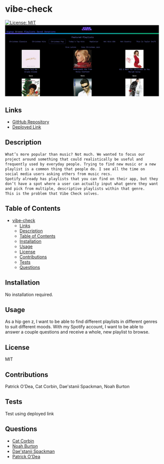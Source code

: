 # vibe-check

[![License: MIT](https://img.shields.io/badge/License-MIT-yellow.svg)](https://opensource.org/licenses/MIT)
<br>
![](vibecheck.png)

## Links

<ul>
<li> <a href = "https://github.com/patrickodea/Vibe-Check">GitHub Repository</a> </li>
<li> <a href = "https://vibe-check.up.railway.app/">Deployed Link</a> </li>
</ul>

## Description

	What’s more popular than music? Not much. We wanted to focus our project around something that could realistically be useful and frequently used by everyday people. Trying to find new music or a new playlist is a common thing that people do. I see all the time on social media users asking others from music recs.
	Spotify already has playlists that you can find on their app, but they don’t have a spot where a user can actually input what genre they want and pick from multiple, descriptive playlists within that genre.
	This is the problem that Vibe Check solves.


## Table of Contents

- [vibe-check](#vibe-check)
  - [Links](#links)
  - [Description](#description)
  - [Table of Contents](#table-of-contents)
  - [Installation](#installation)
  - [Usage](#usage)
  - [License](#license)
  - [Contributions](#contributions)
  - [Tests](#tests)
  - [Questions](#questions)

## Installation

No installation required.

## Usage

As a hip gen z, I want to be able to find different playlists in different genres to suit different moods.
With my Spotify account, I want to be able to answer a couple questions and receive a whole, new playlist to browse.


## License

MIT

## Contributions

Patrick O'Dea, Cat Corbin, Dae'stanii Spackman, Noah Burton

## Tests

Test using deployed link

## Questions
<ul>
<li> <a href = "https://github.com/CatCorbin">Cat Corbin</a>
</li>
<li> <a href = "https://github.com/NoahAaronBurton">Noah Burton</a>
</li>
<li>
<a href = "https://github.com/daestanii1997">Dae'stanii Spackman</a>
</li>
<li>
<a href = "https://github.com/patrickodea">Patrick O'Dea</a>
</li>